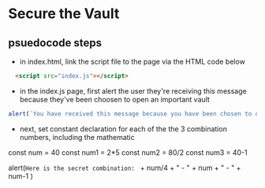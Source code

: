 # Secure the Vault

## psuedocode steps

- in index.html, link the script file to the page via the HTML code below

```html
  <script src="index.js"></script>
```
- in the index.js page, first alert the user they're receiving this message because they've been choosen to open an important vault

```javascript
alert(`You have received this message because you have been chosen to open an important vault.`)
```

- next, set constant declaration for each of the the 3 combination numbers, including the mathematic 

const num = 40
const num1 = 2*5
const num2 = 80/2
const num3 = 40-1

alert(`Here is the secret combination: ` + num/4 + " - " + num + " - " + num-1 )